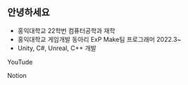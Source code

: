 ## 안녕하세요
- 홍익대학교 22학번 컴퓨터공학과 재학
- 홍익대학교 게임개발 동아리 ExP Make팀 프로그래머 2022.3~
- Unity, C#, Unreal, C++ 개발

YouTude <a href="[catsnakedog](https://github.com/catsnakedog/catsnakedog/edit/main/README.md)"></a>

Notion
<!--
**catsnakedog/catsnakedog** is a ✨ _special_ ✨ repository because its `README.md` (this file) appears on your GitHub profile.

Here are some ideas to get you started:

- 🔭 I’m currently working on ...
- 🌱 I’m currently learning ...
- 👯 I’m looking to collaborate on ...
- 🤔 I’m looking for help with ...
- 💬 Ask me about ...
- 📫 How to reach me: ...
- 😄 Pronouns: ...
- ⚡ Fun fact: ...
-->
